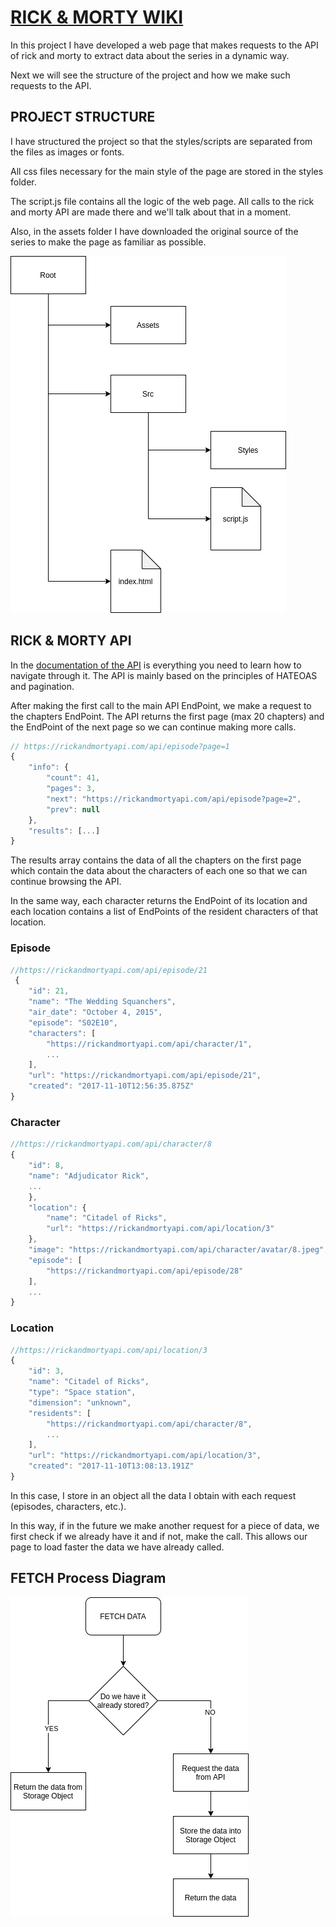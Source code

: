 # [RICK & MORTY WIKI](https://jasterv.github.io/RICK-MORTY-WIKI/)

In this project I have developed a web page that makes requests to the API of rick and morty to extract data about the series in a dynamic way.

Next we will see the structure of the project and how we make such requests to the API.

## PROJECT STRUCTURE

I have structured the project so that the styles/scripts are separated from the files as images or fonts.

All css files necessary for the main style of the page are stored in the styles folder.

The script.js file contains all the logic of the web page. All calls to the rick and morty API are made there and we'll talk about that in a moment.

Also, in the assets folder I have downloaded the original source of the series to make the page as familiar as possible.

![Hello](assets/img/folders-diagram.png)

## RICK & MORTY API

In the [documentation of the API](https://rickandmortyapi.com/) is everything you need to learn how to navigate through it.
The API is mainly based on the principles of HATEOAS and pagination.

After making the first call to the main API EndPoint, we make a request to the chapters EndPoint.
The API returns the first page (max 20 chapters) and the EndPoint of the next page so we can continue making more calls.

```javascript
// https://rickandmortyapi.com/api/episode?page=1
{
    "info": {
        "count": 41,
        "pages": 3,
        "next": "https://rickandmortyapi.com/api/episode?page=2",
        "prev": null
    },
    "results": [...]
}
```

The results array contains the data of all the chapters on the first page which contain the data about the characters of each one so that we can continue browsing the API.

In the same way, each character returns the EndPoint of its location and each location contains a list of EndPoints of the resident characters of that location.

### Episode

```javascript
//https://rickandmortyapi.com/api/episode/21
 {
    "id": 21,
    "name": "The Wedding Squanchers",
    "air_date": "October 4, 2015",
    "episode": "S02E10",
    "characters": [
        "https://rickandmortyapi.com/api/character/1",
        ...
    ],
    "url": "https://rickandmortyapi.com/api/episode/21",
    "created": "2017-11-10T12:56:35.875Z"
}
```

### Character

```javascript
//https://rickandmortyapi.com/api/character/8
{
    "id": 8,
    "name": "Adjudicator Rick",
    ...
    },
    "location": {
        "name": "Citadel of Ricks",
        "url": "https://rickandmortyapi.com/api/location/3"
    },
    "image": "https://rickandmortyapi.com/api/character/avatar/8.jpeg",
    "episode": [
        "https://rickandmortyapi.com/api/episode/28"
    ],
    ...
}
```

### Location

```javascript
//https://rickandmortyapi.com/api/location/3
{
    "id": 3,
    "name": "Citadel of Ricks",
    "type": "Space station",
    "dimension": "unknown",
    "residents": [
        "https://rickandmortyapi.com/api/character/8",
        ...
    ],
    "url": "https://rickandmortyapi.com/api/location/3",
    "created": "2017-11-10T13:08:13.191Z"
}
```

In this case, I store in an object all the data I obtain with each request (episodes, characters, etc.).

In this way, if in the future we make another request for a piece of data, we first check if we already have it and if not, make the call.
This allows our page to load faster the data we have already called.

## FETCH Process Diagram

![Fetch Diagram](assets/img/fetch_process.png)
